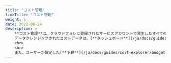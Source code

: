 ```yaml
---
title: "コスト管理"
linkTitle: "コスト管理"
weight: 5
date: 2022-06-24
description: >
    **コスト管理**は、クラウドフォレに登録されたサービスアカウントで発生したすべてのコストを追跡します。
    データクレンジングされたコストデータは、[**ダッシュボード**](/ja/docs/guides/cost-explorer/dashboard)または[**コスト分析**](/ja/docs/guides/cost-explorer/cost-analysis)で確認できます。
    <br>
    <br>
    また、ユーザーが設定した[**予算**](/ja/docs/guides/cost-explorer/budget)を基準に期間別の使用量を確認でき、[**予算通知**](/ja/docs/guides/cost-explorer/budget/#予算-使用-通知-設定)を設定することもできます。
---
```

